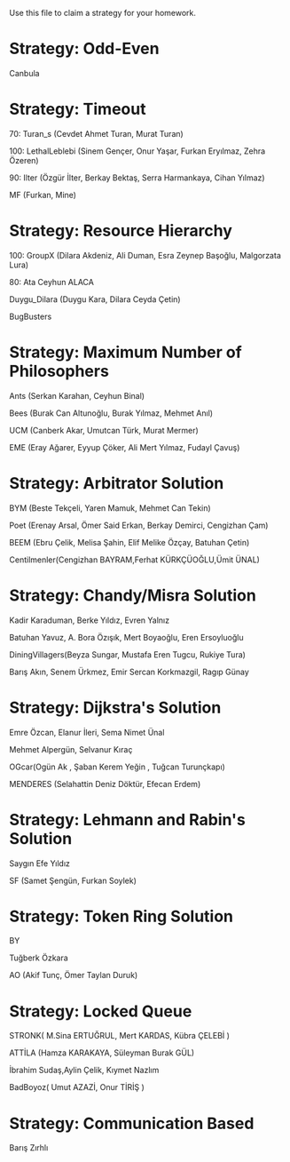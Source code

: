 Use this file to claim a strategy for your homework.

# Strategy: Odd-Even
Canbula

# Strategy: Timeout
70: Turan_s (Cevdet Ahmet Turan, Murat Turan)

100: LethalLeblebi (Sinem Gençer, Onur Yaşar, Furkan Eryılmaz, Zehra Özeren)

90: Ilter (Özgür İlter, Berkay Bektaş, Serra Harmankaya, Cihan Yılmaz)

MF (Furkan, Mine)

# Strategy: Resource Hierarchy
100: GroupX (Dilara Akdeniz, Ali Duman, Esra Zeynep Başoğlu, Malgorzata Lura)

80: Ata Ceyhun ALACA

Duygu_Dilara (Duygu Kara, Dilara Ceyda Çetin)

BugBusters

# Strategy: Maximum Number of Philosophers
Ants (Serkan Karahan, Ceyhun Binal) 

Bees (Burak Can Altunoğlu, Burak Yılmaz, Mehmet Anıl)

UCM (Canberk Akar, Umutcan Türk, Murat Mermer)

EME (Eray Ağarer, Eyyup Çöker, Ali Mert Yılmaz, Fudayl Çavuş)

# Strategy: Arbitrator Solution
BYM (Beste Tekçeli, Yaren Mamuk, Mehmet Can Tekin)

Poet (Erenay Arsal, Ömer Said Erkan, Berkay Demirci, Cengizhan Çam)

BEEM (Ebru Çelik, Melisa Şahin, Elif Melike Özçay, Batuhan Çetin)

Centilmenler(Cengizhan BAYRAM,Ferhat KÜRKÇÜOĞLU,Ümit ÜNAL)

# Strategy: Chandy/Misra Solution
Kadir Karaduman, Berke Yıldız, Evren Yalnız

Batuhan Yavuz, A. Bora Özışık, Mert Boyaoğlu, Eren Ersoyluoğlu

DiningVillagers(Beyza Sungar, Mustafa Eren Tugcu, Rukiye Tura)

Barış Akın, Senem Ürkmez, Emir Sercan Korkmazgil, Ragıp Günay

# Strategy: Dijkstra's Solution
Emre Özcan, Elanur İleri, Sema Nimet Ünal

Mehmet Alpergün, Selvanur Kıraç

OGcar(Ogün Ak , Şaban Kerem Yeğin , Tuğcan Turunçkapı)

MENDERES (Selahattin Deniz Döktür, Efecan Erdem)

# Strategy: Lehmann and Rabin's Solution
Saygın Efe Yıldız

SF (Samet Şengün, Furkan Soylek)

# Strategy: Token Ring Solution
BY

Tuğberk Özkara

AO (Akif Tunç, Ömer Taylan Duruk)

# Strategy: Locked Queue
STRONK( M.Sina ERTUĞRUL, Mert KARDAS, Kübra ÇELEBİ )

ATTİLA (Hamza KARAKAYA, Süleyman Burak GÜL)

İbrahim Sudaş,Aylin Çelik, Kıymet Nazlım

BadBoyoz( Umut AZAZİ, Onur TİRİŞ )

# Strategy: Communication Based
Barış Zırhlı
